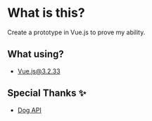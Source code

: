 # What is this?
Create a prototype in Vue.js to prove my ability.

## What using?
- Vue.js@3.2.33

## Special Thanks :sparkles:
- [Dog API](https://dog.ceo/dog-api/)
